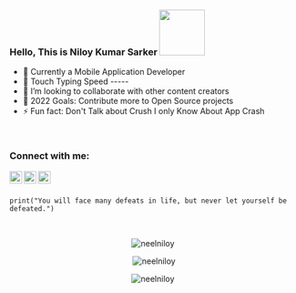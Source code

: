 ### Hello, This is Niloy Kumar Sarker <img src="https://raw.githubusercontent.com/MartinHeinz/MartinHeinz/master/wave.gif" height="80px">

- 🏨 Currently a Mobile Application Developer
- 💬 Touch Typing Speed -----
- 👯 I’m looking to collaborate with other content creators
- 🥅 2022 Goals: Contribute more to Open Source projects
- ⚡ Fun fact: Don't Talk about Crush I only Know About App Crash

<br />

### Connect with me:

<a href="https://www.linkedin.com/in/niloysarker/">
  <img align="left" alt="neelniloy | LinkedIn" width="22px" src="https://cdn.jsdelivr.net/npm/simple-icons@v3/icons/linkedin.svg" />
</a>
<a href="https://facebook.com/N33LNILOY">
  <img align="left" alt="neelniloy | Medium" width="22px" src="https://cdn.jsdelivr.net/npm/simple-icons@v3/icons/facebook.svg" />
</a>
<a href="https://www.instagram.com/_n_i_l_o_y">
  <img align="left" alt="neelniloy | Instagram" width="22px" src="https://cdn.jsdelivr.net/npm/simple-icons@v3/icons/instagram.svg" />
</a>

<br />

 
```tsx

print("You will face many defeats in life, but never let yourself be defeated.")

```

<br />

<div align="center">
  <p><img src="https://github-readme-stats.vercel.app/api/top-langs?username=neelniloy&show_icons=true&locale=en&layout=compact" alt="neelniloy" /></p>
 </div>

<div align="center">
  <p>&nbsp;<img src="https://github-readme-stats.vercel.app/api?username=neelniloy&show_icons=true&locale=en" alt="neelniloy" /></p>
 </div>

<div align="center"> 
 <p><img src="https://github-readme-streak-stats.herokuapp.com/?user=neelniloy&" alt="neelniloy" /></p>
 </div>
